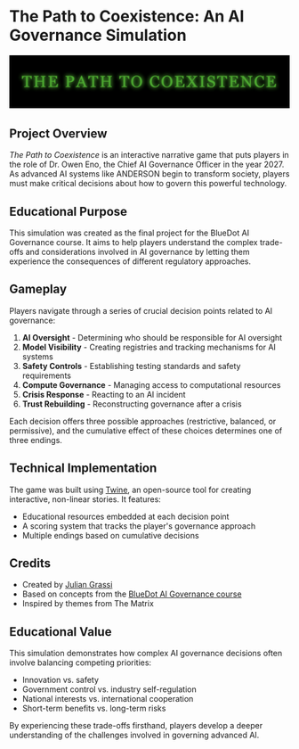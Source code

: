 # The Path to Coexistence: An AI Governance Simulation
![alt text](images/logo.png "Logo")

## Project Overview
*The Path to Coexistence* is an interactive narrative game that puts players in the role of Dr. Owen Eno, the Chief AI Governance Officer in the year 2027. As advanced AI systems like ANDERSON begin to transform society, players must make critical decisions about how to govern this powerful technology.

## Educational Purpose
This simulation was created as the final project for the BlueDot AI Governance course. It aims to help players understand the complex trade-offs and considerations involved in AI governance by letting them experience the consequences of different regulatory approaches.

## Gameplay
Players navigate through a series of crucial decision points related to AI governance:
1. **AI Oversight** - Determining who should be responsible for AI oversight
2. **Model Visibility** - Creating registries and tracking mechanisms for AI systems
3. **Safety Controls** - Establishing testing standards and safety requirements
4. **Compute Governance** - Managing access to computational resources
5. **Crisis Response** - Reacting to an AI incident
6. **Trust Rebuilding** - Reconstructing governance after a crisis

Each decision offers three possible approaches (restrictive, balanced, or permissive), and the cumulative effect of these choices determines one of three endings.

## Technical Implementation
The game was built using [Twine](https://twinery.org/), an open-source tool for creating interactive, non-linear stories. It features:
* Educational resources embedded at each decision point
* A scoring system that tracks the player's governance approach
* Multiple endings based on cumulative decisions

## Credits
* Created by [Julian Grassi](https://www.linkedin.com/in/julian-grassi/)
* Based on concepts from the [BlueDot AI Governance course](https://aisafetyfundamentals.com/governance/)
* Inspired by themes from The Matrix

## Educational Value
This simulation demonstrates how complex AI governance decisions often involve balancing competing priorities:
* Innovation vs. safety
* Government control vs. industry self-regulation
* National interests vs. international cooperation
* Short-term benefits vs. long-term risks

By experiencing these trade-offs firsthand, players develop a deeper understanding of the challenges involved in governing advanced AI.
